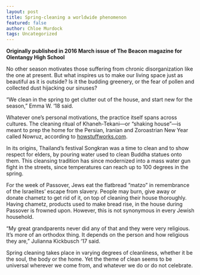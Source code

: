 ```yaml
---
layout: post
title: Spring-cleaning a worldwide phenomenon
featured: false
author: Chloe Murdock
tags: Uncategorized
---
```


**Originally published in 2016 March issue of The Beacon magazine for Olentangy High School**

No other season motivates those suffering from chronic disorganization like the one at present. But what inspires us to make our living space just as beautiful as it is outside? Is it the budding greenery, or the fear of pollen and collected dust hijacking our sinuses?

“We clean in the spring to get clutter out of the house, and start new for the season,” Emma W. ‘18 said.

Whatever one’s personal motivations, the practice itself spans across cultures. The cleaning ritual of Khaneh-Tekani—or “shaking house”—is meant to prep the home for the Persian, Iranian and Zoroastrian New Year called Nowruz, according to [howstuffworks.com](howstuffworks.com).

In its origins, Thailand’s festival Songkran was a time to clean and to show respect for elders, by pouring water used to clean Buddha statues onto them. This cleansing tradition has since modernized into a mass water gun fight in the streets, since temperatures can reach up to 100 degrees in the spring.

For the week of Passover, Jews eat the flatbread “matzo” in remembrance of the Israelites’ escape from slavery. People may burn, give away or donate chametz to get rid of it, on top of cleaning their house thoroughly. Having chametz, products used to make bread rise, in the house during Passover is frowned upon. However, this is not synonymous in every Jewish household.

“My great grandparents never did any of that and they were very religious. It’s more of an orthodox thing. It depends on the person and how religious they are,” Julianna Kickbusch ‘17 said.

Spring cleaning takes place in varying degrees of cleanliness, whether it be the soul, the body or the home. Yet the theme of clean seems to be universal wherever we come from, and whatever we do or do not celebrate.
